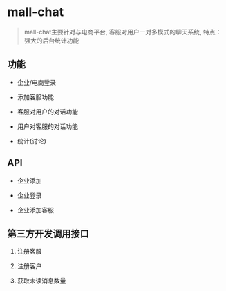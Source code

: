 # mall-chat

> mall-chat主要针对与电商平台, 客服对用户一对多模式的聊天系统, 特点：强大的后台统计功能

## 功能

- 企业/电商登录

- 添加客服功能

- 客服对用户的对话功能

- 用户对客服的对话功能

- 统计(讨论)

## API

- 企业添加

- 企业登录

- 企业添加客服

## 第三方开发调用接口

1. 注册客服

2. 注册客户

3. 获取未读消息数量
